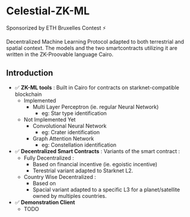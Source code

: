 # Celestial-ZK-ML

Sponsorized by ETH Bruxelles Contest ⚡️

Decentralized Machine Learning Protocol adapted to both terrestrial and spatial context. 
The models and the two smartcontracts utilizing it are written in the ZK-Proovable language Cairo.

## Introduction

- ✅ **ZK-ML tools** : Built in Cairo for contracts on starknet-compatible blockchain
	- Implemented
		- Multi Layer Perceptron (ie. regular Neural Network)
			- eg: Star type identification
	- Not Implemented Yet
		- Convolutional Neural Network
			- eg: Crater identification
		- Graph Attention Network
			- eg: Constellation identification
- ✅ **Decentralized Smart Contracts** : Variants of the smart contract :
	- Fully Decentralized : 
		- Based on financial incentive (ie. egoistic incentive)
		- Terestrial variant adapted to Starknet L2.
	- Country Wise Decentralized :
		- Based on 
		- Spacial variant adapted to a specific L3 for a planet/satellite owned by multiples countries.
- ✅ **Demonstration Client**
    - TODO